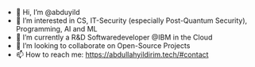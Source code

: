 - 👋 Hi, I’m @abduyild
- 👀 I’m interested in CS, IT-Security (especially Post-Quantum Security), Programming, AI and ML
- 🌱 I’m currently a R&D Softwaredeveloper @IBM in the Cloud
- 💞️ I’m looking to collaborate on Open-Source Projects
- 📫 How to reach me: https://abdullahyildirim.tech/#contact

<!---
abduyild/abduyild is a ✨ special ✨ repository because its `README.md` (this file) appears on your GitHub profile.
You can click the Preview link to take a look at your changes.
--->
